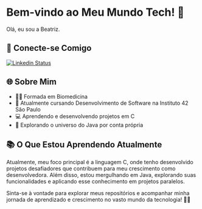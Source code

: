 # Bem-vindo ao Meu Mundo Tech! 👋

Olá, eu sou a Beatriz.

## 🤝 Conecte-se Comigo
[![Linkedin Status](https://img.shields.io/badge/LinkedIn-Beatriz%20Mota-red)](https://www.linkedin.com/in/beatriz-mota-5b2a0a163/)

## 🌐 Sobre Mim

- 👩‍🎓 Formada em Biomedicina
- 🚀 Atualmente cursando Desenvolvimento de Software na Instituto 42 São Paulo
- 💻 Aprendendo e desenvolvendo projetos em C
- 🌟 Explorando o universo do Java por conta própria

## 📚 O Que Estou Aprendendo Atualmente

Atualmente, meu foco principal é a linguagem C, onde tenho desenvolvido projetos desafiadores que contribuem para meu crescimento como desenvolvedora. Além disso, estou mergulhando em Java, explorando suas funcionalidades e aplicando esse conhecimento em projetos paralelos.

Sinta-se à vontade para explorar meus repositórios e acompanhar minha jornada de aprendizado e crescimento no vasto mundo da tecnologia! 🚀✨

